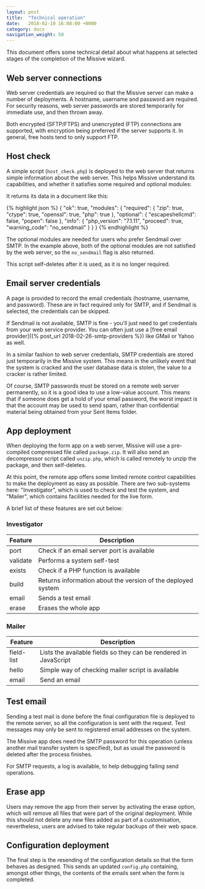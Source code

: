```yaml
---
layout: post
title:  "Technical operation"
date:   2018-02-10 16:08:00 +0000
category: docs
navigation_weight: 50
---
```


This document offers some technical detail about what happens at selected stages of
the completion of the Missive wizard.

## Web server connections

Web server credentials are required so that the Missive server can make a number of
deployments. A hostname, username and password are required. For security reasons,
web server passwords are stored temporarily for immediate use, and then thrown away.

Both encrypted (SFTP/FTPS) and unencrypted (FTP) connections are supported, with encryption
being preferred if the server supports it. In general, free hosts tend to only support
FTP.

## Host check

A simple script (`host_check.php`) is deployed to the web server that returns simple
information about the web server. This helps Missive understand its capabilities,
and whether it satisfies some required and optional modules:

It returns its data in a document like this:

{% highlight json %}
{
  "ok": true,
  "modules": {
    "required": {
      "zip": true,
      "ctype": true,
      "openssl": true,
      "php": true
    },
    "optional": {
      "escapeshellcmd": false,
      "popen": false
    },
    "info": {
      "php_version": "7.1.11",
      "proceed": true,
      "warning_code": "no_sendmail"
    }
  }
}
{% endhighlight %}

The optional modules are needed for users who prefer Sendmail over SMTP. In the
example above, both of the optional modules are not satisfied by the web server, 
so the `no_sendmail` flag is also returned.

This script self-deletes after it is used, as it is no longer required.

## Email server credentials

A page is provided to record the email credentials (hostname, username, and password).
These are in fact required only for SMTP, and if Sendmail is selected, the credentials
can be skipped.

If Sendmail is not available, SMTP is fine - you'll just need to get credentials
from your web service provider. You can often just use a [free email provider]({% post_url 2018-02-26-smtp-providers %})
like GMail or Yahoo as well.

In a similar fashion to web server credentials, SMTP credentials are stored just
temporarily in the Missive system. This means in the unlikely event that
the system is cracked and the user database data is stolen, the value to a cracker
is rather limited.

Of course, SMTP passwords must be stored on a remote web server permanently, so
it is a good idea to use a low-value account. This means that if someone does
get a hold of your email password, the worst impact is that the account may be
used to send spam, rather than confidential material being obtained from your
Sent Items folder.

## App deployment

When deploying the form app on a web server, Missive will use a pre-compiled
compressed file called `package.zip`. It will also send an decompressor script
called `unzip.php`, which is called remotely to unzip the package, and then
self-deletes.

At this point, the remote app offers some limited remote control capabilities
to make the deployment as easy as possible. There are two sub-systems here:
"Investigator", which is used to check and test the system, and "Mailer",
which contains facilities needed for the live form.

A brief list of these features are set out below:

### Investigator

| Feature | Description
| ------- | ----------- |
| port | Check if an email server port is available |
| validate | Performs a system self-test |
| exists | Check if a PHP function is available |
| build | Returns information about the version of the deployed system |
| email | Sends a test email |
| erase | Erases the whole app |

### Mailer

| Feature | Description
| ------- | ----------- |
| field-list | Lists the available fields so they can be rendered in JavaScript |
| hello | Simple way of checking mailer script is available |
| email | Send an email |

## Test email

Sending a test mail is done before the final configuration file is deployed to
the remote server, so all the configuration is sent with the request. Test messages
may only be sent to registered email addresses on the system.

The Missive app does need the SMTP password for this operation (unless another mail
transfer system is specified), but as usual the password is deleted after the process
finishes.

For SMTP requests, a log is available, to help debugging failing send operations.

## Erase app

Users may remove the app from their server by activating the erase option, which
will remove all files that were part of the original deployment. While this should
not delete any new files added as part of a customisation, nevertheless, users are
advised to take regular backups of their web space.

## Configuration deployment

The final step is the resending of the configuration details so that the form
behaves as designed. This sends an updated `config.php` containing, amongst other
things, the contents of the emails sent when the form is completed.
